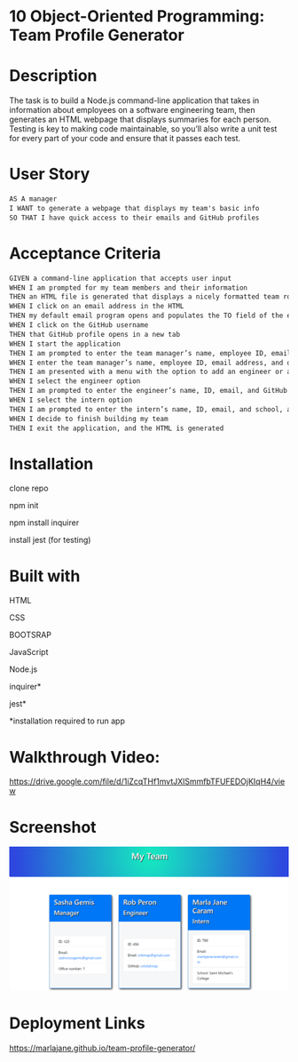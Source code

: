 # 10 Object-Oriented Programming: Team Profile Generator

# Description
The task is to build a Node.js command-line application that takes in information about employees on a software engineering team, then generates an HTML webpage that displays summaries for each person. Testing is key to making code maintainable, so you’ll also write a unit test for every part of your code and ensure that it passes each test.


# User Story
```md
AS A manager
I WANT to generate a webpage that displays my team's basic info
SO THAT I have quick access to their emails and GitHub profiles
```

# Acceptance Criteria
```md
GIVEN a command-line application that accepts user input
WHEN I am prompted for my team members and their information
THEN an HTML file is generated that displays a nicely formatted team roster based on user input
WHEN I click on an email address in the HTML
THEN my default email program opens and populates the TO field of the email with the address
WHEN I click on the GitHub username
THEN that GitHub profile opens in a new tab
WHEN I start the application
THEN I am prompted to enter the team manager’s name, employee ID, email address, and office number
WHEN I enter the team manager’s name, employee ID, email address, and office number
THEN I am presented with a menu with the option to add an engineer or an intern or to finish building my team
WHEN I select the engineer option
THEN I am prompted to enter the engineer’s name, ID, email, and GitHub username, and I am taken back to the menu
WHEN I select the intern option
THEN I am prompted to enter the intern’s name, ID, email, and school, and I am taken back to the menu
WHEN I decide to finish building my team
THEN I exit the application, and the HTML is generated
```

# Installation
clone repo 

npm init

npm install inquirer

install jest (for testing)

# Built with
HTML

CSS

BOOTSRAP

JavaScript

Node.js

inquirer*

jest*

*installation required to run app

# Walkthrough Video: 

https://drive.google.com/file/d/1iZcqTHf1mvtJXlSmmfbTFUFEDOjKIqH4/view

# Screenshot

<img src="./assets/teamProfileGenerator.png" />

# Deployment Links

https://marlajane.github.io/team-profile-generator/
